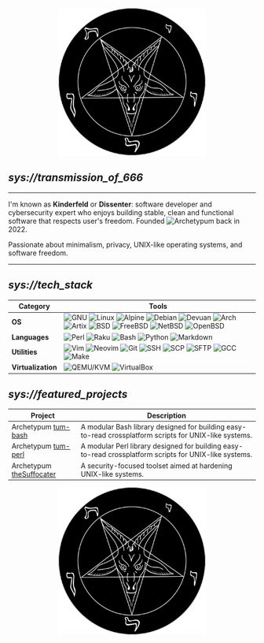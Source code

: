 <p align="center">
  <img src="./assets/baphomet.png" alt="Diagram" width="300"/>
</p>

## _sys://transmission_of_666_

---

I'm known as **Kinderfeld** or **Dissenter**: software developer and cybersecurity expert who enjoys building stable, clean and functional software that respects user's freedom.
Founded ![**Archetypum**](https://github.com/Archetypum) back in 2022.

Passionate about minimalism, privacy, UNIX-like operating systems, and software freedom.

---

## _sys://tech_stack_

| **Category** | **Tools** |
|-------------|-----------|
| **OS** | ![GNU](https://img.shields.io/badge/-GNU-333?logo=gnu&logoColor=white) ![Linux](https://img.shields.io/badge/-Linux-333?logo=linux&logoColor=white) ![Alpine](https://img.shields.io/badge/-Alpine%20Linux-333?logo=alpinelinux&logoColor=white) ![Debian](https://img.shields.io/badge/-Debian-333?logo=debian&logoColor=white) ![Devuan](https://img.shields.io/badge/-Devuan-333?logo=linux&logoColor=white) ![Arch](https://img.shields.io/badge/-Arch%20Linux-333?logo=arch-linux&logoColor=white) ![Artix](https://img.shields.io/badge/-Artix-333?logo=artix-linux&logoColor=white) ![BSD](https://img.shields.io/badge/-BSD-333?logoColor=white) ![FreeBSD](https://img.shields.io/badge/-FreeBSD-333?logo=freebsd&logoColor=white) ![NetBSD](https://img.shields.io/badge/-NetBSD-333?logo=netbsd&logoColor=white) ![OpenBSD](https://img.shields.io/badge/-OpenBSD-333?logoColor=white&style=flat) |
| **Languages** | ![Perl](https://img.shields.io/badge/-Perl-333?logo=perl&logoColor=white) ![Raku](https://img.shields.io/badge/-Raku-333?logo=raku&logoColor=white) ![Bash](https://img.shields.io/badge/-Bash-333?logo=gnubash&logoColor=white) ![Python](https://img.shields.io/badge/-Python-333?logo=python&logoColor=white) ![Markdown](https://img.shields.io/badge/-Markdown-333?logo=markdown&logoColor=white) |
| **Utilities** | ![Vim](https://img.shields.io/badge/-Vim-333?logo=vim&logoColor=white) ![Neovim](https://img.shields.io/badge/-Neovim-333?logo=neovim&logoColor=white) ![Git](https://img.shields.io/badge/-Git-333?logo=git&logoColor=white) ![SSH](https://img.shields.io/badge/-OpenSSH-333?logo=gnubash&logoColor=white) ![SCP](https://img.shields.io/badge/-SCP-333?logo=gnubash&logoColor=white) ![SFTP](https://img.shields.io/badge/-SFTP-333?logo=gnubash&logoColor=white) ![GCC](https://img.shields.io/badge/-GCC-333?logo=gnu&logoColor=white) ![Make](https://img.shields.io/badge/-Make-333?logo=cmake&logoColor=white) |
| **Virtualization**| ![QEMU/KVM](https://img.shields.io/badge/-QEMU%2FKVM-333?logoColor=white) ![VirtualBox](https://img.shields.io/badge/-VirtualBox-333?logo=virtualbox&logoColor=white) |

## _sys://featured_projects_

| Project | Description |
|---------|-------------|
| Archetypum [tum-bash](https://github.com/Archetypum/tum-bash) | A modular Bash library designed for building easy-to-read crossplatform scripts for UNIX-like systems. |
| Archetypum [tum-perl](https://github.com/Archetypum/tum-perl) | A modular Perl library designed for building easy-to-read crossplatform scripts for UNIX-like systems. |
| Archetypum [theSuffocater](https://github.com/Archetypum/theSuffocater) | A security-focused toolset aimed at hardening UNIX-like systems. |

<p align="center">
  <img src="./assets/baphomet.png" alt="Diagram" width="300"/>
</p>
